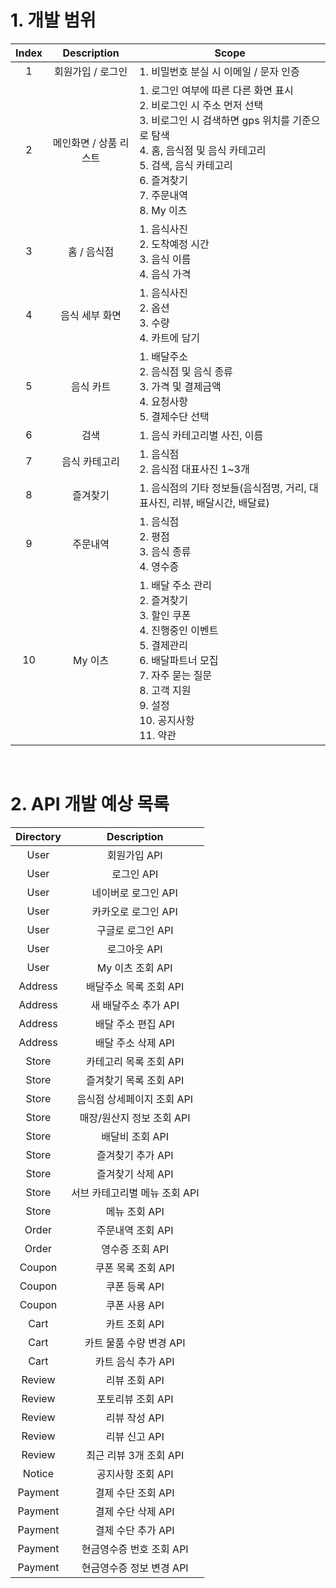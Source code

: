 # 1. 개발 범위

| Index |      Description       | Scope                                                                                                                                                                                                                                      |
| :---: | :--------------------: | ------------------------------------------------------------------------------------------------------------------------------------------------------------------------------------------------------------------------------------------ |
|   1   |   회원가입 / 로그인    | 1. 비밀번호 분실 시 이메일 / 문자 인증                                                                                                                                                                                                     |
|   2   | 메인화면 / 상품 리스트 | 1. 로그인 여부에 따른 다른 화면 표시 <br> 2. 비로그인 시 주소 먼저 선택 <br> 3. 비로그인 시 검색하면 gps 위치를 기준으로 탐색<br> 4. 홈, 음식점 및 음식 카테고리<br> 5. 검색, 음식 카테고리<br> 6. 즐겨찾기<br> 7. 주문내역<br> 8. My 이츠 |
|   3   |      홈 / 음식점       | 1. 음식사진<br> 2. 도착예정 시간<br> 3. 음식 이름<br> 4. 음식 가격                                                                                                                                                                         |
|   4   |     음식 세부 화면     | 1. 음식사진<br> 2. 옵션<br> 3. 수량<br> 4. 카트에 담기                                                                                                                                                                                     |
|   5   |       음식 카트        | 1. 배달주소<br> 2. 음식점 및 음식 종류<br> 3. 가격 및 결제금액<br> 4. 요청사항<br> 5. 결제수단 선택                                                                                                                                        |
|   6   |          검색          | 1. 음식 카테고리별 사진, 이름                                                                                                                                                                                                              |
|   7   |     음식 카테고리      | 1. 음식점<br> 2. 음식점 대표사진 1~3개                                                                                                                                                                                                     |
|   8   |        즐겨찾기        | 1. 음식점의 기타 정보들(음식점명, 거리, 대표사진, 리뷰, 배달시간, 배달료)                                                                                                                                                                  |
|   9   |        주문내역        | 1. 음식점<br> 2. 평점<br> 3. 음식 종류<br> 4. 영수증                                                                                                                                                                                       |
|  10   |        My 이츠         | 1. 배달 주소 관리<br> 2. 즐겨찾기<br> 3. 할인 쿠폰<br> 4. 진행중인 이벤트<br> 5. 결제관리<br> 6. 배달파트너 모집<br> 7. 자주 묻는 질문<br> 8. 고객 지원<br> 9. 설정<br> 10. 공지사항<br> 11. 약관                                          |

<br>

# 2. API 개발 예상 목록

| Directory |          Description          |
| :-------: | :---------------------------: |
|   User    |         회원가입 API          |
|   User    |          로그인 API           |
|   User    |      네이버로 로그인 API      |
|   User    |      카카오로 로그인 API      |
|   User    |       구글로 로그인 API       |
|   User    |         로그아웃 API          |
|   User    |       My 이츠 조회 API        |
|  Address  |    배달주소 목록 조회 API     |
|  Address  |     새 배달주소 추가 API      |
|  Address  |      배달 주소 편집 API       |
|  Address  |      배달 주소 삭제 API       |
|   Store   |    카테고리 목록 조회 API     |
|   Store   |    즐겨찾기 목록 조회 API     |
|   Store   |  음식점 상세페이지 조회 API   |
|   Store   |   매장/원산지 정보 조회 API   |
|   Store   |        배달비 조회 API        |
|   Store   |       즐겨찾기 추가 API       |
|   Store   |       즐겨찾기 삭제 API       |
|   Store   | 서브 카테고리별 메뉴 조회 API |
|   Store   |         메뉴 조회 API         |
|   Order   |       주문내역 조회 API       |
|   Order   |        영수증 조회 API        |
|  Coupon   |      쿠폰 목록 조회 API       |
|  Coupon   |         쿠폰 등록 API         |
|  Coupon   |         쿠폰 사용 API         |
|   Cart    |         카트 조회 API         |
|   Cart    |    카트 물품 수량 변경 API    |
|   Cart    |      카트 음식 추가 API       |
|  Review   |         리뷰 조회 API         |
|  Review   |       포토리뷰 조회 API       |
|  Review   |         리뷰 작성 API         |
|  Review   |         리뷰 신고 API         |
|  Review   |    최근 리뷰 3개 조회 API     |
|  Notice   |       공지사항 조회 API       |
|  Payment  |      결제 수단 조회 API       |
|  Payment  |      결제 수단 삭제 API       |
|  Payment  |      결제 수단 추가 API       |
|  Payment  |   현금영수증 번호 조회 API    |
|  Payment  |   현금영수증 정보 변경 API    |
